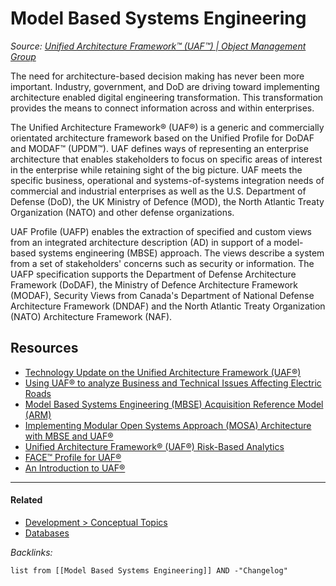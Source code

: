 # Model Based Systems Engineering

*Source: [Unified Architecture Framework™ (UAF™) | Object Management Group](https://www.omg.org/hot-topics/uaf.htm)*

The need for architecture-based decision making has never been more important. Industry, government, and DoD are driving toward implementing architecture enabled digital engineering transformation. This transformation provides the means to connect information across and within enterprises.

The Unified Architecture Framework® (UAF®) is a generic and commercially orientated architecture framework based on the Unified Profile for DoDAF and MODAF™ (UPDM™). UAF defines ways of representing an enterprise architecture that enables stakeholders to focus on specific areas of interest in the enterprise while retaining sight of the big picture. UAF meets the specific business, operational and systems-of-systems integration needs of commercial and industrial enterprises as well as the U.S. Department of Defense (DoD), the UK Ministry of Defence (MOD), the North Atlantic Treaty Organization (NATO) and other defense organizations.

UAF Profile (UAFP) enables the extraction of specified and custom views from an integrated architecture description (AD) in support of a model-based systems engineering (MBSE) approach. The views describe a system from a set of stakeholders' concerns such as security or information. The UAFP specification supports the Department of Defense Architecture Framework (DoDAF), the Ministry of Defence Architecture Framework (MODAF), Security Views from Canada's Department of National Defense Architecture Framework (DNDAF) and the North Atlantic Treaty Organization (NATO) Architecture Framework (NAF).

## Resources

* [Technology Update on the Unified Architecture Framework (UAF®)](https://www.brighttalk.com/webcast/12231/394559)
* [Using UAF® to analyze Business and Technical Issues Affecting Electric Roads](https://www.brighttalk.com/webcast/12231/392818)
* [Model Based Systems Engineering (MBSE) Acquisition Reference Model (ARM)](https://www.brighttalk.com/webcast/12231/394577)
* [Implementing Modular Open Systems Approach (MOSA) Architecture with MBSE and UAF®](https://www.brighttalk.com/webcast/12231/393778)
* [Unified Architecture Framework® (UAF®) Risk-Based Analytics](https://www.brighttalk.com/webcast/12231/344186)
* [FACE™ Profile for UAF®](https://www.brighttalk.com/webcast/12231/344163)
* [An Introduction to UAF®](https://www.youtube.com/watch?v=AWJk_7KtQ0w&t=1s)

---

#### Related

* [Development > Conceptual Topics](../2-Areas/MOCs/Development.md#conceptual-topics)
* [Databases](../2-Areas/MOCs/Databases.md)

*Backlinks:*

````dataview
list from [[Model Based Systems Engineering]] AND -"Changelog"
````
